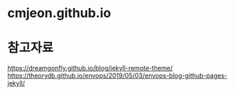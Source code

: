 # cmjeon.github.io
# 참고자료
https://dreamgonfly.github.io/blog/jekyll-remote-theme/   
https://theorydb.github.io/envops/2019/05/03/envops-blog-github-pages-jekyll/
